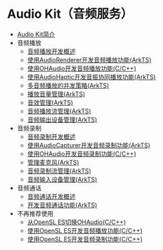 # Audio Kit（音频服务）

- [Audio Kit简介](../media/audio-kit-intro.md)
- 音频播放
  - [音频播放开发概述](../media/audio-playback-overview.md)
  - [使用AudioRenderer开发音频播放功能(ArkTS)](../media/using-audiorenderer-for-playback.md)
  - [使用OHAudio开发音频播放功能(C/C++)](../media/using-ohaudio-for-playback.md)
  - [使用AudioHaptic开发音振协同播放功能(ArkTS)](../media/using-audiohaptic-for-playback.md)
  - [多音频播放的并发策略(ArkTS)](../media/audio-playback-concurrency.md)
  - [播放音量管理(ArkTS)](../media/volume-management.md)
  - [音效管理(ArkTS)](../media/audio-effect-management.md)
  - [音频播放流管理(ArkTS)](../media/audio-playback-stream-management.md)
  - [音频输出设备管理(ArkTS)](../media/audio-output-device-management.md)
- 音频录制
  - [音频录制开发概述](../media/audio-recording-overview.md)
  - [使用AudioCapturer开发音频录制功能(ArkTS)](../media/using-audiocapturer-for-recording.md)
  - [使用OHAudio开发音频录制功能(C/C++)](../media/using-ohaudio-for-recording.md)
  - [管理麦克风(ArkTS)](../media/mic-management.md)
  - [音频录制流管理(ArkTS)](../media/audio-recording-stream-management.md)
  - [音频输入设备管理(ArkTS)](../media/audio-input-device-management.md)
- 音频通话
  - [音频通话开发概述](../media/audio-call-overview.md)
  - [开发音频通话功能(ArkTS)](../media/audio-call-development.md)
- 不再推荐使用
  - [从OpenSL ES切换OHAudio(C/C++)](../media/replace-opensles-by-ohaudio.md)
  - [使用OpenSL ES开发音频播放功能(C/C++)](../media/using-opensl-es-for-playback.md)
  - [使用OpenSL ES开发音频录制功能(C/C++)](../media/using-opensl-es-for-recording.md)
